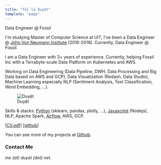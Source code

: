 ```yaml
---
title: "Tôi là Duyệt"
template: "page"
---
```


Data Engineer @ Fossil


I'm studying Master of Computer Science at UIT, I've been a Data Engineer @ [John Von Neumann Institute](http://jvn.edu.vn/) (2016-2018). Currently, Data Engineer @ Fossil.


I am a Data Engineer with 3+ years of experience. Currently, helping Fossil Inc with a Terrabyte-scale Data
Platform on Kubernetes and AWS.

Working on Data Engineering (Data Pipeline, DWH, Data Processing and Big Data based on AWS and GCP), Data
Visualization (Redash, Data Studio), Machine Learning especially NLP (Sentiment Analysis, Text Classification, Word
Embedding, ...).

<figure class="float-right" style="width: 340px">
	<img src="https://2.bp.blogspot.com/-5apwrzRLGIc/XYElWYIloQI/AAAAAAABHRI/9iXgs2AKLBoLoEvGAPu_B4yyjOlLrafZQCK4BGAYYCw/s1600/20190414060007_IMG_0237.JPG" alt="Duyệt">
	<figcaption>Duyệt</figcaption>
</figure>

Skills & stacks: [Python](https://github.com/duyetdev?utf8=%E2%9C%93&tab=repositories&q=&type=public&language=python) (sklearn, pandas, plotly, ...), [Javascript](https://github.com/duyetdev?utf8=%E2%9C%93&tab=repositories&q=&type=public&language=javascript) (Nodejs), NLP, Apache Spark, [Airflow](/tag/airflow/), AWS, GCP.


[[CV.pdf](https://me.duyet.net/resume/duyet.resume.pdf)] [[github](https://github.com/duyetdev)] 

You can see more of my projects at [Github](https://github.com/duyetdev).

### Contact Me

*me (at) duyet (dot) net*.